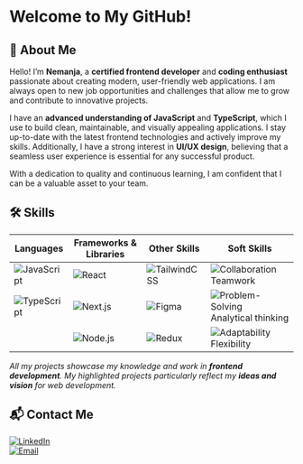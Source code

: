 # Welcome to My GitHub!

## 🚀 About Me
Hello! I’m **Nemanja**, a **certified frontend developer** and **coding enthusiast** passionate about creating modern, user-friendly web applications. I am always open to new job opportunities and challenges that allow me to grow and contribute to innovative projects.

I have an **advanced understanding of JavaScript** and **TypeScript**, which I use to build clean, maintainable, and visually appealing applications. I stay up-to-date with the latest frontend technologies and actively improve my skills. Additionally, I have a strong interest in **UI/UX design**, believing that a seamless user experience is essential for any successful product.

With a dedication to quality and continuous learning, I am confident that I can be a valuable asset to your team.

## 🛠 Skills

| **Languages**                            | **Frameworks & Libraries**                 | **Other Skills**                           | **Soft Skills**                          |
|------------------------------------------|--------------------------------------------|--------------------------------------------|------------------------------------------|
| ![JavaScript](https://img.shields.io/badge/JavaScript-F7DF1E?style=for-the-badge&logo=javascript&logoColor=black) | ![React](https://img.shields.io/badge/React-20232A?style=for-the-badge&logo=react&logoColor=61DAFB) | ![TailwindCSS](https://img.shields.io/badge/Tailwind_CSS-38B2AC?style=for-the-badge&logo=tailwind-css&logoColor=white) | ![Collaboration](https://img.shields.io/badge/Collaboration-0078D4?style=for-the-badge&logo=microsoft-teams&logoColor=white) Teamwork |
| ![TypeScript](https://img.shields.io/badge/TypeScript-007ACC?style=for-the-badge&logo=typescript&logoColor=white) | ![Next.js](https://img.shields.io/badge/Next.js-000000?style=for-the-badge&logo=nextdotjs&logoColor=white) | ![Figma](https://img.shields.io/badge/Figma-F24E1E?style=for-the-badge&logo=figma&logoColor=white) | ![Problem-Solving](https://img.shields.io/badge/Problem_Solving-4CAF50?style=for-the-badge&logo=android&logoColor=white) Analytical thinking |
|                                           | ![Node.js](https://img.shields.io/badge/Node.js-339933?style=for-the-badge&logo=nodedotjs&logoColor=white) | ![Redux](https://img.shields.io/badge/Redux-764ABC?style=for-the-badge&logo=redux&logoColor=white) | ![Adaptability](https://img.shields.io/badge/Adaptability-FFDD00?style=for-the-badge&logo=minutemailer&logoColor=black) Flexibility |

*All my projects showcase my knowledge and work in **frontend development**. My highlighted projects particularly reflect my **ideas and vision** for web development.*

## 📬 Contact Me
[![LinkedIn](https://img.shields.io/badge/LinkedIn-0A66C2?style=for-the-badge&logo=linkedin&logoColor=white)](https://www.linkedin.com/in/nemanja-antonijevic-6baabb2a2/)  
[![Email](https://img.shields.io/badge/Email-D14836?style=for-the-badge&logo=gmail&logoColor=white)](mailto:antonijevicnemanjaa@gmail.com)
